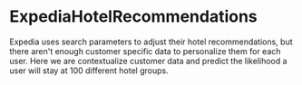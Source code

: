 # ExpediaHotelRecommendations
Expedia uses search parameters to adjust their hotel recommendations, but there aren't enough customer specific data to personalize them for each user. Here we are contextualize customer data and predict the likelihood a user will stay at 100 different hotel groups.
